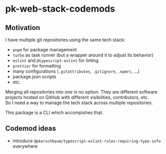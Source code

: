 # pk-web-stack-codemods

## Motivation

I have multiple git repositories using the same tech stack:

- `pnpm` for package management
- `turbo` as task runner (but a wrapper around it to adjust its behavior)
- `eslint` and `@typescript-eslint` for linting
- `prettier` for formatting
- many configurations (`.gitattributes`, `.gitignore`, `.npmrc`, ...)
- package.json scripts
- etc.

Merging all repositories into one is no option. They are different software projects hosted on GitHub with different visibilities, contributors, etc.  
So I need a way to manage the tech stack across multiple repositories.

This package is a CLI which accompishes that.

## Codemod ideas

- introduce `@pkerschbaum/typescript-eslint-rules-requiring-type-info` everywhere
